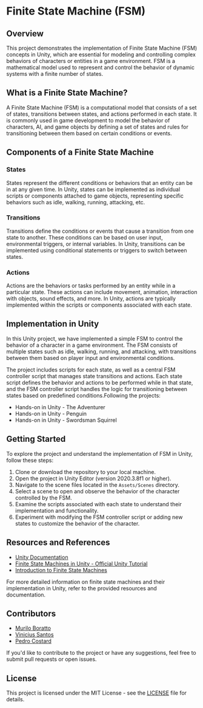 # Finite State Machine (FSM)

## Overview

This project demonstrates the implementation of Finite State Machine (FSM) concepts in Unity, which are essential for modeling and controlling complex behaviors of characters or entities in a game environment. FSM is a mathematical model used to represent and control the behavior of dynamic systems with a finite number of states.

## What is a Finite State Machine?

A Finite State Machine (FSM) is a computational model that consists of a set of states, transitions between states, and actions performed in each state. It is commonly used in game development to model the behavior of characters, AI, and game objects by defining a set of states and rules for transitioning between them based on certain conditions or events.

## Components of a Finite State Machine

### States

States represent the different conditions or behaviors that an entity can be in at any given time. In Unity, states can be implemented as individual scripts or components attached to game objects, representing specific behaviors such as idle, walking, running, attacking, etc.

### Transitions

Transitions define the conditions or events that cause a transition from one state to another. These conditions can be based on user input, environmental triggers, or internal variables. In Unity, transitions can be implemented using conditional statements or triggers to switch between states.

### Actions

Actions are the behaviors or tasks performed by an entity while in a particular state. These actions can include movement, animation, interaction with objects, sound effects, and more. In Unity, actions are typically implemented within the scripts or components associated with each state.

## Implementation in Unity

In this Unity project, we have implemented a simple FSM to control the behavior of a character in a game environment. The FSM consists of multiple states such as idle, walking, running, and attacking, with transitions between them based on player input and environmental conditions.

The project includes scripts for each state, as well as a central FSM controller script that manages state transitions and actions. Each state script defines the behavior and actions to be performed while in that state, and the FSM controller script handles the logic for transitioning between states based on predefined conditions.Following the projects:

- Hands-on in Unity - The Adventurer
- Hands-on in Unity - Penguin
- Hands-on in Unity - Swordsman Squirrel

## Getting Started

To explore the project and understand the implementation of FSM in Unity, follow these steps:

1. Clone or download the repository to your local machine.
2. Open the project in Unity Editor (version 2020.3.8f1 or higher).
3. Navigate to the scene files located in the `Assets/Scenes` directory.
4. Select a scene to open and observe the behavior of the character controlled by the FSM.
5. Examine the scripts associated with each state to understand their implementation and functionality.
6. Experiment with modifying the FSM controller script or adding new states to customize the behavior of the character.

## Resources and References

- [Unity Documentation](https://docs.unity3d.com/)
- [Finite State Machines in Unity - Official Unity Tutorial](https://learn.unity.com/tutorial/finite-state-machines-in-unity)
- [Introduction to Finite State Machines](https://gamedevelopment.tutsplus.com/tutorials/finite-state-machines-theory-and-implementation--gamedev-11867)

For more detailed information on finite state machines and their implementation in Unity, refer to the provided resources and documentation.

## Contributors

- [Murilo Boratto](https://github.com/muriloboratto)
- [Vinicius Santos](https://github.com/vimsos)
- [Pedro Costard](https://github.com/Costards2)

If you'd like to contribute to the project or have any suggestions, feel free to submit pull requests or open issues.

## License

This project is licensed under the MIT License - see the [LICENSE](LICENSE) file for details.
